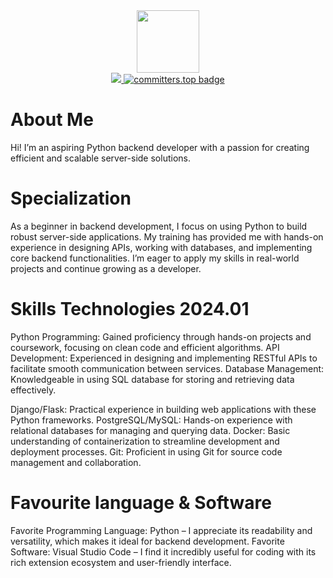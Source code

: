 <div id="header" align="center">
    <a href="https://github.com/Forgotten066">
        <img src="https://media.giphy.com/media/M9gbBd9nbDrOTu1Mqx/giphy.gif" width="100" />
    </a>    
</div>
<div id="header" align="center">
    <a href="https://github.com/Forgotten066">
        <img src="https://komarev.com/ghpvc/?username=Forgotten066&style=flat-circle&color=green"/>
    </a>
    <a href="https://user-badge.committers.top/kazakhstan_private/Forgotten066">
        <img src="https://user-badge.committers.top/kazakhstan_private/Forgotten066.svg" alt="committers.top badge">
    </a>
</div>



# About Me
Hi! I’m an aspiring Python backend developer with a passion for creating efficient and scalable server-side solutions.

# Specialization
As a beginner in backend development, I focus on using Python to build robust server-side applications. My training has provided me with hands-on experience in designing APIs, working with databases, and implementing core backend functionalities. I’m eager to apply my skills in real-world projects and continue growing as a developer.

# Skills Technologies 2024.01
Python Programming: Gained proficiency through hands-on projects and coursework, focusing on clean code and efficient algorithms.
API Development: Experienced in designing and implementing RESTful APIs to facilitate smooth communication between services.
Database Management: Knowledgeable in using SQL database for storing and retrieving data effectively.


Django/Flask: Practical experience in building web applications with these Python frameworks.
PostgreSQL/MySQL: Hands-on experience with relational databases for managing and querying data.
Docker: Basic understanding of containerization to streamline development and deployment processes.
Git: Proficient in using Git for source code management and collaboration.

# Favourite language & Software
Favorite Programming Language: Python – I appreciate its readability and versatility, which makes it ideal for backend development.
Favorite Software: Visual Studio Code – I find it incredibly useful for coding with its rich extension ecosystem and user-friendly interface.